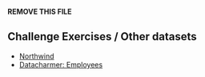 
**REMOVE THIS FILE**

## Challenge Exercises / Other datasets

- [Northwind](https://github.com/harryho/db-samples)
- [Datacharmer: Employees](https://github.com/datacharmer/test_db)

